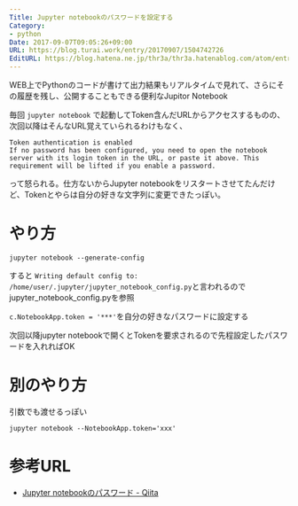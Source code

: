 ```yaml
---
Title: Jupyter notebookのパスワードを設定する
Category:
- python
Date: 2017-09-07T09:05:26+09:00
URL: https://blog.turai.work/entry/20170907/1504742726
EditURL: https://blog.hatena.ne.jp/thr3a/thr3a.hatenablog.com/atom/entry/8599973812295713125
---
```


WEB上でPythonのコードが書けて出力結果もリアルタイムで見れて、さらにその履歴を残し、公開することもできる便利なJupitor Notebook

毎回 `jupyter notebook` で起動してToken含んだURLからアクセスするものの、次回以降はそんなURL覚えていられるわけもなく、

```
Token authentication is enabled
If no password has been configured, you need to open the notebook server with its login token in the URL, or paste it above. This requirement will be lifted if you enable a password.
```

って怒られる。仕方ないからJupyter notebookをリスタートさせてたんだけど、Tokenとやらは自分の好きな文字列に変更できたっぽい。

# やり方

```
jupyter notebook --generate-config
```

すると `Writing default config to: /home/user/.jupyter/jupyter_notebook_config.py`と言われるのでjupyter_notebook_config.pyを参照

`c.NotebookApp.token = '***'`を自分の好きなパスワードに設定する

次回以降jupyter notebookで開くとTokenを要求されるので先程設定したパスワードを入れればOK

# 別のやり方

引数でも渡せるっぽい

```
jupyter notebook --NotebookApp.token='xxx'
```

# 参考URL

- [Jupyter notebookのパスワード - Qiita](http://qiita.com/SaitoTsutomu/items/aee41edf1a990cad5be6)
